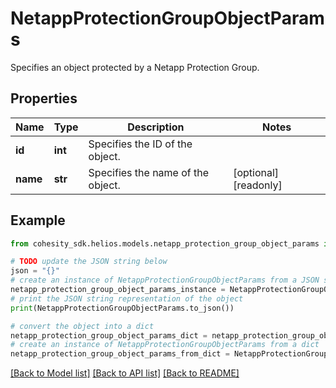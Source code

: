 # NetappProtectionGroupObjectParams

Specifies an object protected by a Netapp Protection Group.

## Properties

Name | Type | Description | Notes
------------ | ------------- | ------------- | -------------
**id** | **int** | Specifies the ID of the object. | 
**name** | **str** | Specifies the name of the object. | [optional] [readonly] 

## Example

```python
from cohesity_sdk.helios.models.netapp_protection_group_object_params import NetappProtectionGroupObjectParams

# TODO update the JSON string below
json = "{}"
# create an instance of NetappProtectionGroupObjectParams from a JSON string
netapp_protection_group_object_params_instance = NetappProtectionGroupObjectParams.from_json(json)
# print the JSON string representation of the object
print(NetappProtectionGroupObjectParams.to_json())

# convert the object into a dict
netapp_protection_group_object_params_dict = netapp_protection_group_object_params_instance.to_dict()
# create an instance of NetappProtectionGroupObjectParams from a dict
netapp_protection_group_object_params_from_dict = NetappProtectionGroupObjectParams.from_dict(netapp_protection_group_object_params_dict)
```
[[Back to Model list]](../README.md#documentation-for-models) [[Back to API list]](../README.md#documentation-for-api-endpoints) [[Back to README]](../README.md)


